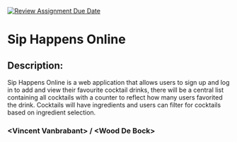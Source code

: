 [![Review Assignment Due Date](https://classroom.github.com/assets/deadline-readme-button-22041afd0340ce965d47ae6ef1cefeee28c7c493a6346c4f15d667ab976d596c.svg)](https://classroom.github.com/a/twPj_hbU)
# Sip Happens Online

## Description: 
Sip Happens Online is a web application that allows users to sign up and log in to add and view their favourite cocktail drinks, there will be a central list containing all cocktails with a counter to reflect how many users favorited the drink. Cocktails will have ingredients and users can filter for cocktails based on ingredient selection.


### \<Vincent Vanbrabant\> / \<Wood De Bock\>

